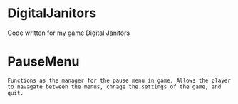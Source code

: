 # DigitalJanitors
Code written for my game Digital Janitors 

# PauseMenu 
    Functions as the manager for the pause menu in game. Allows the player to navagate between the menus, chnage the settings of the game, and quit.

